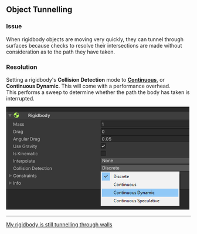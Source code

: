 ## Object Tunnelling
### Issue
When rigidbody objects are moving very quickly, they can tunnel through surfaces because checks to resolve their intersections are made without consideration as to the path they have taken.

### Resolution
Setting a rigidbody's **Collision Detection** mode to [**Continuous**](https://docs.unity3d.com/Manual/ContinuousCollisionDetection.html), or **Continuous Dynamic**. This will come with a performance overhead.  
This performs a sweep to determine whether the path the body has taken is interrupted.

![Rigidbody Collision Detection](rigidbody-collision-detection.png)

---

[My rigidbody is still tunnelling through walls](Layers.md)